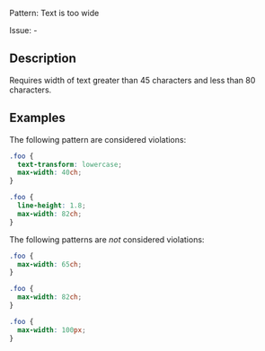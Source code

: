Pattern: Text is too wide

Issue: -

## Description

Requires width of text greater than 45 characters and less than 80 characters.

## Examples


The following pattern are considered violations:

```css
.foo {
  text-transform: lowercase;
  max-width: 40ch;
}
```

```css
.foo {
  line-height: 1.8;
  max-width: 82ch;
}
```

The following patterns are _not_ considered violations:

```css
.foo {
  max-width: 65ch;
}
```

```css
.foo {
  max-width: 82ch;
}
```

```css
.foo {
  max-width: 100px;
}
```